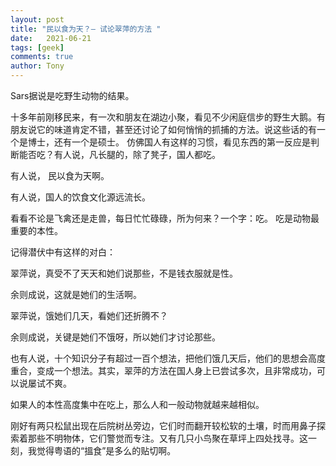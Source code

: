 ```yaml
---
layout: post
title: "民以食为天？— 试论翠萍的方法 "
date:   2021-06-21
tags: [geek]
comments: true
author: Tony
---
```


Sars据说是吃野生动物的结果。

十多年前刚移民来，有一次和朋友在湖边小聚，看见不少闲庭信步的野生大鹅。有朋友说它的味道肯定不错，甚至还讨论了如何悄悄的抓捕的方法。说这些话的有一个是博士，还有一个是硕士。
仿佛国人有这样的习惯，看见东西的第一反应是判断能否吃？有人说，凡长腿的，除了凳子，国人都吃。

有人说， 民以食为天啊。

有人说，国人的饮食文化源远流长。

看看不论是飞禽还是走兽，每日忙忙碌碌，所为何来？一个字：吃。 吃是动物最重要的本性。

记得潜伏中有这样的对白：

翠萍说，真受不了天天和她们说那些，不是钱衣服就是性。

余则成说，这就是她们的生活啊。

翠萍说，饿她们几天，看她们还折腾不？

余则成说，关键是她们不饿呀，所以她们才讨论那些。

也有人说，十个知识分子有超过一百个想法，把他们饿几天后，他们的思想会高度重合，变成一个想法。其实，翠萍的方法在国人身上已尝试多次，且非常成功，可以说屡试不爽。

如果人的本性高度集中在吃上，那么人和一般动物就越来越相似。

刚好有两只松鼠出现在后院树丛旁边，它们时而翻开较松软的土壤，时而用鼻子探索着那些不明物体，它们警觉而专注。又有几只小鸟聚在草坪上四处找寻。这一刻，我觉得粤语的“搵食”是多么的贴切啊。
